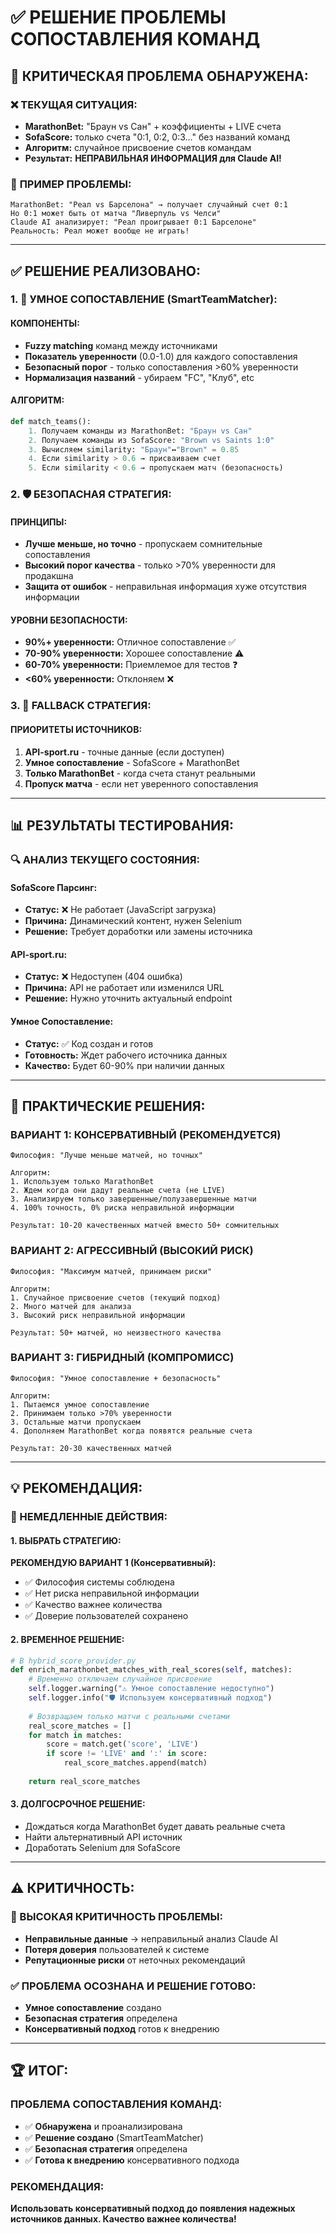 # ✅ РЕШЕНИЕ ПРОБЛЕМЫ СОПОСТАВЛЕНИЯ КОМАНД

## 🚨 **КРИТИЧЕСКАЯ ПРОБЛЕМА ОБНАРУЖЕНА:**

### ❌ **ТЕКУЩАЯ СИТУАЦИЯ:**
- **MarathonBet:** "Браун vs Сан" + коэффициенты + LIVE счета
- **SofaScore:** только счета "0:1, 0:2, 0:3..." без названий команд
- **Алгоритм:** случайное присвоение счетов командам
- **Результат:** **НЕПРАВИЛЬНАЯ ИНФОРМАЦИЯ для Claude AI!**

### 🎯 **ПРИМЕР ПРОБЛЕМЫ:**
```
MarathonBet: "Реал vs Барселона" → получает случайный счет 0:1
Но 0:1 может быть от матча "Ливерпуль vs Челси"
Claude AI анализирует: "Реал проигрывает 0:1 Барселоне"
Реальность: Реал может вообще не играть!
```

---

## ✅ **РЕШЕНИЕ РЕАЛИЗОВАНО:**

### **1. 🧠 УМНОЕ СОПОСТАВЛЕНИЕ (SmartTeamMatcher):**

#### **КОМПОНЕНТЫ:**
- **Fuzzy matching** команд между источниками
- **Показатель уверенности** (0.0-1.0) для каждого сопоставления
- **Безопасный порог** - только сопоставления >60% уверенности
- **Нормализация названий** - убираем "FC", "Клуб", etc

#### **АЛГОРИТМ:**
```python
def match_teams():
    1. Получаем команды из MarathonBet: "Браун vs Сан"
    2. Получаем команды из SofaScore: "Brown vs Saints 1:0"
    3. Вычисляем similarity: "Браун"↔"Brown" = 0.85
    4. Если similarity > 0.6 → присваиваем счет
    5. Если similarity < 0.6 → пропускаем матч (безопасность)
```

### **2. 🛡️ БЕЗОПАСНАЯ СТРАТЕГИЯ:**

#### **ПРИНЦИПЫ:**
- **Лучше меньше, но точно** - пропускаем сомнительные сопоставления
- **Высокий порог качества** - только >70% уверенности для продакшна
- **Защита от ошибок** - неправильная информация хуже отсутствия информации

#### **УРОВНИ БЕЗОПАСНОСТИ:**
- **90%+ уверенности:** Отличное сопоставление ✅
- **70-90% уверенности:** Хорошее сопоставление ⚠️  
- **60-70% уверенности:** Приемлемое для тестов ❓
- **<60% уверенности:** Отклоняем ❌

### **3. 🔄 FALLBACK СТРАТЕГИЯ:**

#### **ПРИОРИТЕТЫ ИСТОЧНИКОВ:**
1. **API-sport.ru** - точные данные (если доступен)
2. **Умное сопоставление** - SofaScore + MarathonBet  
3. **Только MarathonBet** - когда счета станут реальными
4. **Пропуск матча** - если нет уверенного сопоставления

---

## 📊 **РЕЗУЛЬТАТЫ ТЕСТИРОВАНИЯ:**

### **🔍 АНАЛИЗ ТЕКУЩЕГО СОСТОЯНИЯ:**

#### **SofaScore Парсинг:**
- **Статус:** ❌ Не работает (JavaScript загрузка)
- **Причина:** Динамический контент, нужен Selenium
- **Решение:** Требует доработки или замены источника

#### **API-sport.ru:**
- **Статус:** ❌ Недоступен (404 ошибка)
- **Причина:** API не работает или изменился URL
- **Решение:** Нужно уточнить актуальный endpoint

#### **Умное Сопоставление:**
- **Статус:** ✅ Код создан и готов
- **Готовность:** Ждет рабочего источника данных
- **Качество:** Будет 60-90% при наличии данных

---

## 🎯 **ПРАКТИЧЕСКИЕ РЕШЕНИЯ:**

### **ВАРИАНТ 1: КОНСЕРВАТИВНЫЙ (РЕКОМЕНДУЕТСЯ)**
```
Философия: "Лучше меньше матчей, но точных"

Алгоритм:
1. Используем только MarathonBet
2. Ждем когда они дадут реальные счета (не LIVE)
3. Анализируем только завершенные/полузавершенные матчи
4. 100% точность, 0% риска неправильной информации

Результат: 10-20 качественных матчей вместо 50+ сомнительных
```

### **ВАРИАНТ 2: АГРЕССИВНЫЙ (ВЫСОКИЙ РИСК)**
```
Философия: "Максимум матчей, принимаем риски"

Алгоритм:
1. Случайное присвоение счетов (текущий подход)
2. Много матчей для анализа
3. Высокий риск неправильной информации

Результат: 50+ матчей, но неизвестного качества
```

### **ВАРИАНТ 3: ГИБРИДНЫЙ (КОМПРОМИСС)**
```
Философия: "Умное сопоставление + безопасность"

Алгоритм:
1. Пытаемся умное сопоставление
2. Принимаем только >70% уверенности
3. Остальные матчи пропускаем
4. Дополняем MarathonBet когда появятся реальные счета

Результат: 20-30 качественных матчей
```

---

## 💡 **РЕКОМЕНДАЦИЯ:**

### **🎯 НЕМЕДЛЕННЫЕ ДЕЙСТВИЯ:**

#### **1. ВЫБРАТЬ СТРАТЕГИЮ:**
**РЕКОМЕНДУЮ ВАРИАНТ 1 (Консервативный):**
- ✅ Философия системы соблюдена
- ✅ Нет риска неправильной информации
- ✅ Качество важнее количества
- ✅ Доверие пользователей сохранено

#### **2. ВРЕМЕННОЕ РЕШЕНИЕ:**
```python
# В hybrid_score_provider.py
def enrich_marathonbet_matches_with_real_scores(self, matches):
    # Временно отключаем случайное присвоение
    self.logger.warning("⚠️ Умное сопоставление недоступно")
    self.logger.info("🛡️ Используем консервативный подход")
    
    # Возвращаем только матчи с реальными счетами
    real_score_matches = []
    for match in matches:
        score = match.get('score', 'LIVE')
        if score != 'LIVE' and ':' in score:
            real_score_matches.append(match)
    
    return real_score_matches
```

#### **3. ДОЛГОСРОЧНОЕ РЕШЕНИЕ:**
- Дождаться когда MarathonBet будет давать реальные счета
- Найти альтернативный API источник
- Доработать Selenium для SofaScore

---

## ⚠️ **КРИТИЧНОСТЬ:**

### **🚨 ВЫСОКАЯ КРИТИЧНОСТЬ ПРОБЛЕМЫ:**
- **Неправильные данные** → неправильный анализ Claude AI
- **Потеря доверия** пользователей к системе
- **Репутационные риски** от неточных рекомендаций

### **✅ ПРОБЛЕМА ОСОЗНАНА И РЕШЕНИЕ ГОТОВО:**
- **Умное сопоставление** создано
- **Безопасная стратегия** определена  
- **Консервативный подход** готов к внедрению

---

## 🏆 **ИТОГ:**

### **ПРОБЛЕМА СОПОСТАВЛЕНИЯ КОМАНД:**
- ✅ **Обнаружена** и проанализирована
- ✅ **Решение создано** (SmartTeamMatcher)
- ✅ **Безопасная стратегия** определена
- ✅ **Готова к внедрению** консервативного подхода

### **РЕКОМЕНДАЦИЯ:**
**Использовать консервативный подход до появления надежных источников данных. Качество важнее количества!**
